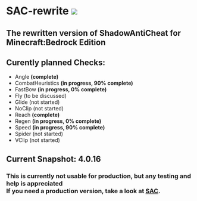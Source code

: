 # SAC-rewrite [![](https://img.shields.io/github/license/DarkWav/SAC-rewrite.svg?label=License)](https://github.com/DarkWav/SAC-rewrite/blob/master/LICENSE)
## The rewritten version of ShadowAntiCheat for Minecraft:Bedrock Edition

## Curently planned Checks:
- Angle <b>(complete)</b>
- CombatHeuristics <b>(in progress, 90% complete)</b>
- FastBow <b>(in progress, 0% complete)</b>
- Fly (to be discussed)
- Glide (not started)
- NoClip (not started)
- Reach <b>(complete)</b>
- Regen <b>(in progress, 0% complete)</b>
- Speed <b>(in progress, 90% complete)</b>
- Spider (not started)
- VClip (not started)

## Current Snapshot: 4.0.16
### This is currently not usable for production, but any testing and help is appreciated<br>If you need a production version, take a look at [SAC](https://github.com/DarkWav/SAC).
